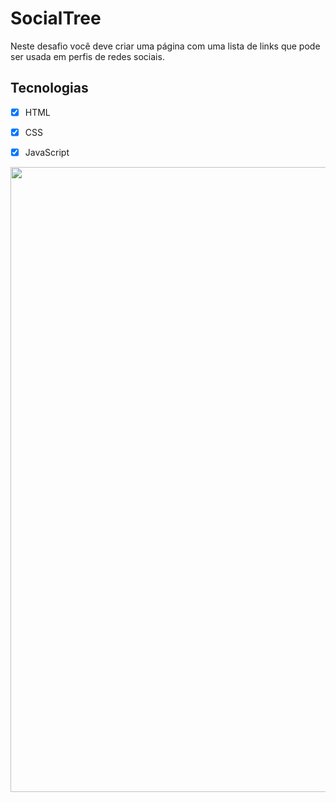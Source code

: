 # SocialTree

Neste desafio você deve criar uma página com uma lista de links que pode ser usada em perfis de redes sociais.

## Tecnologias

- [x] HTML
- [x] CSS
- [x] JavaScript


<img src="./assets/App.png" width="1000" />

